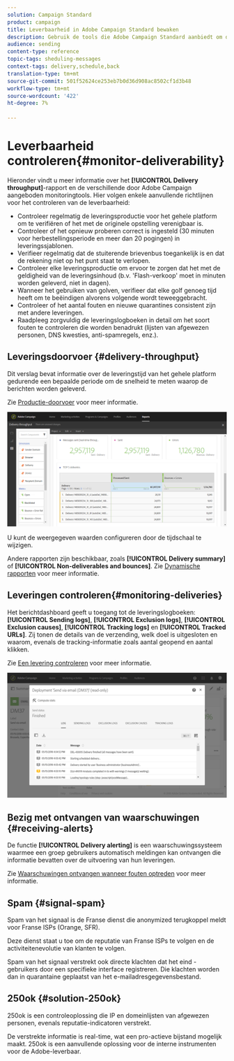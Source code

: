 ```yaml
---
solution: Campaign Standard
product: campaign
title: Leverbaarheid in Adobe Campaign Standard bewaken
description: Gebruik de tools die Adobe Campaign Standard aanbiedt om de prestaties van uw platform te controleren.
audience: sending
content-type: reference
topic-tags: sheduling-messages
context-tags: delivery,schedule,back
translation-type: tm+mt
source-git-commit: 501f52624ce253eb7b0d36d908ac8502cf1d3b48
workflow-type: tm+mt
source-wordcount: '422'
ht-degree: 7%

---
```



# Leverbaarheid controleren{#monitor-deliverability}

Hieronder vindt u meer informatie over het **[!UICONTROL Delivery throughput]**-rapport en de verschillende door Adobe Campaign aangeboden monitoringtools. Hier volgen enkele aanvullende richtlijnen voor het controleren van de leverbaarheid:
* Controleer regelmatig de leveringsproductie voor het gehele platform om te verifiëren of het met de originele opstelling verenigbaar is.
* Controleer of het opnieuw proberen correct is ingesteld (30 minuten voor herbestellingsperiode en meer dan 20 pogingen) in leveringssjablonen.
* Verifieer regelmatig dat de stuiterende brievenbus toegankelijk is en dat de rekening niet op het punt staat te verlopen.
* Controleer elke leveringsproductie om ervoor te zorgen dat het met de geldigheid van de leveringsinhoud (b.v. &#39;Flash-verkoop&#39; moet in minuten worden geleverd, niet in dagen).
* Wanneer het gebruiken van golven, verifieer dat elke golf genoeg tijd heeft om te beëindigen alvorens volgende wordt teweeggebracht.
* Controleer of het aantal fouten en nieuwe quarantines consistent zijn met andere leveringen.
* Raadpleeg zorgvuldig de leveringslogboeken in detail om het soort fouten te controleren die worden benadrukt (lijsten van afgewezen personen, DNS kwesties, anti-spamregels, enz.).

## Leveringsdoorvoer {#delivery-throughput}

Dit verslag bevat informatie over de leveringstijd van het gehele platform gedurende een bepaalde periode om de snelheid te meten waarop de berichten worden geleverd.

Zie [Productie-doorvoer](../../reporting/using/delivery-throughput.md) voor meer informatie.

![](assets/delivery_reports_1.png)

U kunt de weergegeven waarden configureren door de tijdschaal te wijzigen.

Andere rapporten zijn beschikbaar, zoals **[!UICONTROL Delivery summary]** of **[!UICONTROL Non-deliverables and bounces]**. Zie [Dynamische rapporten](../../reporting/using/about-dynamic-reports.md) voor meer informatie.

## Leveringen controleren{#monitoring-deliveries}

Het berichtdashboard geeft u toegang tot de leveringslogboeken: **[!UICONTROL Sending logs]**, **[!UICONTROL Exclusion logs]**, **[!UICONTROL Exclusion causes]**, **[!UICONTROL Tracking logs]** en **[!UICONTROL Tracked URLs]**. Zij tonen de details van de verzending, welk doel is uitgesloten en waarom, evenals de tracking-informatie zoals aantal geopend en aantal klikken.

Zie [Een levering controleren](../../sending/using/monitoring-a-delivery.md) voor meer informatie.

![](assets/sending_delivery1.png)

## Bezig met ontvangen van waarschuwingen {#receiving-alerts}

De functie **[!UICONTROL Delivery alerting]** is een waarschuwingssysteem waarmee een groep gebruikers automatisch meldingen kan ontvangen die informatie bevatten over de uitvoering van hun leveringen.

Zie [Waarschuwingen ontvangen wanneer fouten optreden](../../sending/using/receiving-alerts-when-failures-happen.md) voor meer informatie.

## Spam {#signal-spam}

Spam van het signaal is de Franse dienst die anonymized terugkoppel meldt voor Franse ISPs (Orange, SFR).

Deze dienst staat u toe om de reputatie van Franse ISPs te volgen en de activiteitenevolutie van klanten te volgen.

Spam van het signaal verstrekt ook directe klachten dat het eind - gebruikers door een specifieke interface registreren. Die klachten worden dan in quarantaine geplaatst van het e-mailadresgegevensbestand.

## 250ok {#solution-250ok}

250ok is een controleoplossing die IP en domeinlijsten van afgewezen personen, evenals reputatie-indicatoren verstrekt.

De verstrekte informatie is real-time, wat een pro-actieve bijstand mogelijk maakt. 250ok is een aanvullende oplossing voor de interne instrumenten voor de Adobe-leverbaar.
